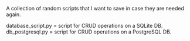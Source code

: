 A collection of random scripts that I want to save in case they are needed
again.

database_script.py = script for CRUD operations on a SQLite DB.
db_postgresql.py = script for CRUD operations on a PostgreSQL DB.

